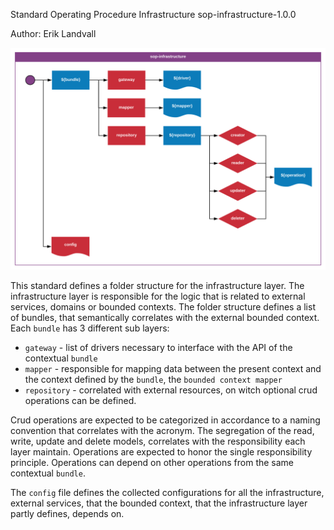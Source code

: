 Standard Operating Procedure
Infrastructure
sop-infrastructure-1.0.0

Author: Erik Landvall

![Infrastructure diagram](diagram/sop-infrastructure.svg)

This standard defines a folder structure for the infrastructure layer. The infrastructure layer is responsible for the logic that is related to external services, domains or bounded contexts. The folder structure defines a list of bundles, that semantically correlates with the external bounded context. Each `bundle` has 3 different sub layers:
- `gateway`    - list of drivers necessary to interface with the API of the contextual `bundle`
- `mapper`     - responsible for mapping data between the present context and the context defined by the `bundle`, the `bounded context mapper`
- `repository` - correlated with external resources, on witch optional crud operations can be defined.

Crud operations are expected to be categorized in accordance to a naming convention that correlates with the acronym. The segregation of the read, write, update and delete models, correlates with the responsibility each layer maintain. Operations are expected to honor the single responsibility principle. Operations can depend on other operations from the same contextual `bundle`.

The `config` file defines the collected configurations for all the infrastructure, external services, that the bounded context, that the infrastructure layer partly defines, depends on.
